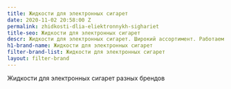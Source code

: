 ```yaml
---
title: Жидкости для электронных сигарет
date: 2020-11-02 20:58:00 Z
permalink: zhidkosti-dlia-eliektronnykh-sighariet
title-seo: Жидкости для электронных сигарет
descr: Жидкости для электронных сигарет. Широкий ассортимент. Работаем с разными брендами.
h1-brand-name: Жидкости для электронных сигарет
filter-brand-list: Жидкости для электронных сигарет
layout: filter-brand
---
```


Жидкости для электронных сигарет разных брендов